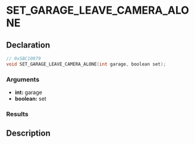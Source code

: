 # SET_GARAGE_LEAVE_CAMERA_ALONE

## Declaration
```cpp
// 0x5BC10979
void SET_GARAGE_LEAVE_CAMERA_ALONE(int garage, boolean set);
```

### Arguments
- **int:** garage
- **boolean:** set

### Results

## Description
